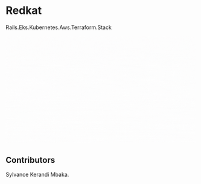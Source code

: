 # Redkat

Rails.Eks.Kubernetes.Aws.Terraform.Stack

![architecture](https://github.com/Sauce-Code-42/redkat_stack/blob/main/RedKat.gif?raw=true)

## Contributors

Sylvance Kerandi Mbaka.